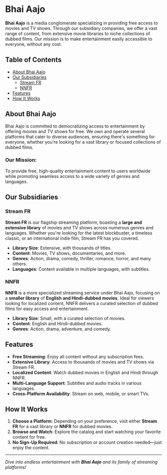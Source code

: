 # Bhai Aajo

**Bhai Aajo** is a media conglomerate specializing in providing free access to movies and TV shows. Through our subsidiary companies, we offer a vast range of content, from extensive movie libraries to niche collections of dubbed films. Our mission is to make entertainment easily accessible to everyone, without any cost.

## Table of Contents
- [About Bhai Aajo](#about-bhai-aajo)
- [Our Subsidiaries](#our-subsidiaries)
  - [Stream FR](#stream-fr)
  - [NNFR](#nnfr)
- [Features](#features)
- [How It Works](#how-it-works)

## About Bhai Aajo

Bhai Aajo is committed to democratizing access to entertainment by offering movies and TV shows for free. We own and operate several platforms that cater to diverse audiences, ensuring there's something for everyone, whether you're looking for a vast library or focused collections of dubbed films. 

### Our Mission:
To provide free, high-quality entertainment content to users worldwide while promoting seamless access to a wide variety of genres and languages.

## Our Subsidiaries

### Stream FR
**Stream FR** is our flagship streaming platform, boasting a **large and extensive library** of movies and TV shows across numerous genres and languages. Whether you're looking for the latest blockbuster, a timeless classic, or an international indie film, Stream FR has you covered.

- **Library Size**: Extensive, with thousands of titles.
- **Content**: Movies, TV shows, documentaries, and more.
- **Genres**: Action, drama, comedy, thriller, romance, horror, and many others.
- **Languages**: Content available in multiple languages, with subtitles.

### NNFR
**NNFR** is a more specialized streaming service under Bhai Aajo, focusing on a **smaller library** of **English and Hindi-dubbed movies**. Ideal for viewers looking for localized content, NNFR delivers a curated selection of dubbed films for easy access and entertainment.

- **Library Size**: Small, with a curated selection of movies.
- **Content**: English and Hindi-dubbed movies.
- **Genres**: Action, drama, adventure, and comedy.
  
## Features
- **Free Streaming**: Enjoy all content without any subscription fees.
- **Extensive Library**: Access to thousands of movies and TV shows via Stream FR.
- **Localized Content**: Watch dubbed movies in English and Hindi through NNFR.
- **Multi-Language Support**: Subtitles and audio tracks in various languages.
- **Cross-Platform Availability**: Stream on web, mobile, or smart TVs.
  
## How It Works
1. **Choose a Platform**: Depending on your preference, visit either **Stream FR** for a vast library or **NNFR** for dubbed movies.
2. **Browse and Watch**: Explore the catalog and start watching your favorite content for free.
3. **No Sign-Up Required**: No subscription or account creation needed—just enjoy the content.
---
*Dive into endless entertainment with **Bhai Aajo** and its family of streaming platforms!*






